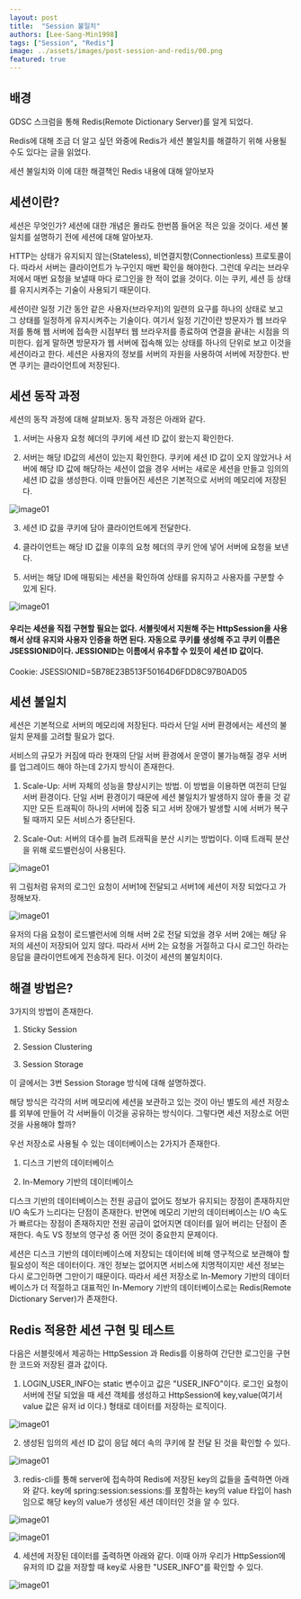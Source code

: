 ```yaml
---
layout: post
title:  "Session 불일치"
authors: [Lee-Sang-Min1998]
tags: ["Session", "Redis"]
image: ../assets/images/post-session-and-redis/00.png
featured: true
---
```


## 배경

GDSC 스크럼을 통해 Redis(Remote Dictionary Server)를 알게 되었다. 

Redis에 대해 조금 더 알고 싶던 와중에 Redis가 세션 불일치를 해결하기 위해 사용될 수도 있다는 글을 읽었다. 

세션 불일치와 이에 대한 해결책인 Redis 내용에 대해 알아보자

## 세션이란?

세션은 무엇인가? 세션에 대한 개념은 몰라도 한번쯤 들어온 적은 있을 것이다. 세션 불일치를 설명하기 전에 세션에 대해 알아보자.

HTTP는 상태가 유지되지 않는(Stateless), 비연결지향(Connectionless) 프로토콜이다. 
따라서 서버는 클라이언트가 누구인지 매번 확인을 해야한다. 
그런데 우리는 브라우저에서 매번 요청을 보낼때 마다 로그인을 한 적이 없을 것이다. 
이는 쿠키, 세션 등 상태를 유지시켜주는 기술이 사용되기 때문이다.

세션이란 일정 기간 동안 같은 사용자(브라우저)의 일련의 요구를 하나의 상태로 보고 그 상태를 일정하게 유지시켜주는 기술이다. 
여기서 일정 기간이란 방문자가 웹 브라우저를 통해 웹 서버에 접속한 시점부터 웹 브라우저를 종료하여 연결을 끝내는 시점을 의미한다.
쉽게 말하면 방문자가 웹 서버에 접속해 있는 상태를 하나의 단위로 보고 이것을 세션이라고 한다.
세션은 사용자의 정보를 서버의 자원을 사용하여 서버에 저장한다. 반면 쿠키는 클라이언트에 저장된다.

## 세션 동작 과정 

세션의 동작 과정에 대해 살펴보자. 동작 과정은 아래와 같다.

1. 서버는 사용자 요청 헤더의 쿠키에 세션 ID 값이 왔는지 확인한다.


2. 서버는 해당 ID값의 세션이 있는지 확인한다. 쿠키에 세션 ID 값이 오지 않았거나 서버에 해당 ID 값에 해당하는
세션이 없을 경우 서버는 새로운 세션을 만들고 임의의 세션 ID 값을 생성한다. 이때 만들어진 세션은 기본적으로 서버의 메모리에 저장된다.


![image01](../assets/images/post-session-and-redis/01.png)


3. 세션 ID 값을 쿠키에 담아 클라이언트에게 전달한다.


4. 클라이언트는 해당 ID 값을 이후의 요청 헤더의 쿠키 안에 넣어 서버에 요청을 보낸다.


5. 서버는 해당 ID에 매핑되는 세션을 확인하여 상태를 유지하고 사용자를 구분할 수 있게 된다.


![image01](../assets/images/post-session-and-redis/02.png)

#### 우리는 세션을 직접 구현할 필요는 없다. 서블릿에서 지원해 주는 HttpSession을 사용해서 상태 유지와 사용자 인증을 하면 된다. 자동으로 쿠키를 생성해 주고 쿠키 이름은 JSESSIONID이다. JESSIONID는 이름에서 유추할 수 있듯이 세션 ID 값이다.
Cookie: JSESSIONID=5B78E23B513F50164D6FDD8C97B0AD05


## 세션 불일치

세션은 기본적으로 서버의 메모리에 저장된다. 따라서 단일 서버 환경에서는 세션의 불일치 문제를 고려할 필요가 없다.


서비스의 규모가 커짐에 따라 현재의 단일 서버 환경에서 운영이 불가능해질 경우 서버를 업그레이드 해야 하는데 2가지 방식이 존재한다.

1. Scale-Up: 서버 자체의 성능을 향상시키는 방법. 이 방법을 이용하면 여전히 단일 서버 환경이다. 단일 서버 환경이기 때문에 세션 불일치가 발생하지 않아 좋을 것 같지만 
모든 트래픽이 하나의 서버에 집중 되고 서버 장애가 발생할 시에 서버가 복구 될 때까지 모든 서비스가 중단된다.


2. Scale-Out: 서버의 대수를 늘려 트래픽을 분산 시키는 방법이다. 이때 트래픽 분산을 위해 로드밸런싱이 사용된다.


![image01](../assets/images/post-session-and-redis/03.png)

위 그림처럼 유저의 로그인 요청이 서버1에 전달되고 서버1에 세션이 저장 되었다고 가정해보자.


![image01](../assets/images/post-session-and-redis/04.png)

유저의 다음 요청이 로드밸런서에 의해 서버 2로 전달 되었을 경우 서버 2에는 해당 유저의 세션이 저장되어 있지 않다.
따라서 서버 2는 요청을 거절하고 다시 로그인 하라는 응답을 클라이언트에게 전송하게 된다. 이것이 세션의 불일치이다.

## 해결 방법은?

3가지의 방법이 존재한다.

1. Sticky Session


2. Session Clustering


3. Session Storage 

이 글에서는 3번 Session Storage 방식에 대해 설명하겠다. 

해당 방식은 각각의 서버 메모리에 세션을 보관하고 있는 것이 아닌 별도의 세션 저장소를 외부에 만들어 각 서버들이 이것을 공유하는 
방식이다. 그렇다면 세션 저장소로 어떤 것을 사용해야 할까?

우선 저장소로 사용될 수 있는 데이터베이스는 2가지가 존재한다.

1. 디스크 기반의 데이터베이스


2. In-Memory 기반의 데이터베이스


디스크 기반의 데이터베이스는 전원 공급이 없어도 정보가 유지되는 장점이 존재하지만 I/O 속도가 느리다는 단점이 존재한다. 
반면에 메모리 기반의 데이터베이스는 I/O 속도가 빠르다는 장점이 존재하지만 전원 공급이 없어지면 데이터를 잃어 버리는 
단점이 존재한다. 속도 VS 정보의 영구성 중 어떤 것이 중요한지 문제이다. 

세션은 디스크 기반의 데이터베이스에 저장되는 데이터에 비해 영구적으로 보관해야 할 필요성이 적은 데이터이다. 개인 정보는 없어지면 
서비스에 치명적이지만 세션 정보는 다시 로그인하면 그만이기 때문이다. 따라서 세션 저장소로 In-Memory 기반의 데이터베이스가 더 적절하고 대표적인
In-Memory 기반의 데이터베이스로는 Redis(Remote Dictionary Server)가 존재한다.


## Redis 적용한 세션 구현 및 테스트

다음은 서블릿에서 제공하는 HttpSession 과 Redis를 이용하여 간단한 로그인을 구현한 코드와 저장된 결과 값이다.

1. LOGIN_USER_INFO는 static 변수이고 값은 "USER_INFO"이다. 로그인 요청이 서버에 전달 되었을 때 세션 객체를 생성하고 HttpSession에 key,value(여기서 value 값은 유저 id 이다.)
형태로 데이터를 저장하는 로직이다.

![image01](../assets/images/post-session-and-redis/05.png)

2. 생성된 임의의 세선 ID 값이 응답 헤더 속의 쿠키에 잘 전달 된 것을 확인할 수 있다.

![image01](../assets/images/post-session-and-redis/06.png)

3. redis-cli를 통해 server에 접속하여 Redis에 저장된 key의 값들을 출력하면 아래와 같다.
key에 spring:session:sessions:를 포함하는 key의 value 타입이 hash 임으로 해당 key의 value가 생성된 세션 데이터인 것을 알 수 있다.  

![image01](../assets/images/post-session-and-redis/08.png)


![image01](../assets/images/post-session-and-redis/09.png)


4. 세션에 저장된 데이터를 출력하면 아래와 같다. 이때 아까 우리가 HttpSession에 유저의 ID 값을 저장할 때 key로 사용한
   "USER_INFO"를 확인할 수 있다.

![image01](../assets/images/post-session-and-redis/07.png)

















